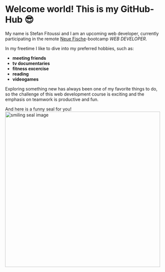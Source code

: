 # Welcome world! This is my GitHub-Hub :sunglasses:

My name is Stefan Fitoussi and I am an upcoming web developer, currently participating in the remote [Neue Fische](https://www.neuefische.de/)-bootcamp _WEB DEVELOPER_.

In my freetime I like to dive into my preferred hobbies, such as:
- **meeting friends**
- **tv documentaries**
- **fitness excercise**
- **reading**
- **videogames**

Exploring something new has always been one of my favorite things to do, so the challenge of this web development course is exciting and the emphasis on teamwork is productive and fun.

And here is a funny seal for you!
<img src= "https://cdn.pixabay.com/photo/2022/09/05/10/36/grey-seal-7433843_960_720.jpg" alt="smiling seal image" width="500"/>
